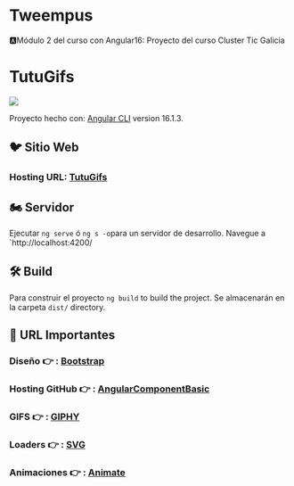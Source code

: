 # Tweempus
🅰Módulo 2 del curso con Angular16: Proyecto del curso Cluster Tic Galicia
# TutuGifs
<img src="https://media.giphy.com/media/24AwucmjT0XisXeFyQ/giphy.gif">

Proyecto hecho con: [Angular CLI](https://github.com/angular/angular-cli) version 16.1.3.
## 🐦 Sitio Web
### Hosting URL:  [TutuGifs](https://tutu-gifs.netlify.app/) 

## 🏍 Servidor

Ejecutar `ng serve` ó `ng s -o`para un servidor de desarrollo. Navegue a `http://localhost:4200/

## 🛠 Build

Para construir el proyecto `ng build` to build the project. Se almacenarán en la carpeta  `dist/` directory.

## 🎱 URL Importantes
### Diseño 👉 :  [Bootstrap](https://getbootstrap.com/) 
### Hosting GitHub 👉  : [AngularComponentBasic](https://cintutudev.github.io/AngularComponentBasic) 
### GIFS  👉 : [GIPHY](https://developers.giphy.com/) 
### Loaders  👉 : [SVG](https://samherbert.net/svg-loaders/)
### Animaciones  👉 : [Animate](https://animate.style/)
